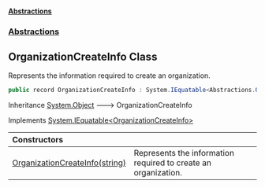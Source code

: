 #### [Abstractions](../../index.md 'index')
### [Abstractions](../index.md 'Abstractions')

## OrganizationCreateInfo Class

Represents the information required to create an organization\.

```csharp
public record OrganizationCreateInfo : System.IEquatable<Abstractions.OrganizationCreateInfo>
```

Inheritance [System\.Object](https://learn.microsoft.com/en-us/dotnet/api/system.object 'System\.Object') &#129106; OrganizationCreateInfo

Implements [System\.IEquatable&lt;](https://learn.microsoft.com/en-us/dotnet/api/system.iequatable-1 'System\.IEquatable\`1')[OrganizationCreateInfo](index.md 'Abstractions\.OrganizationCreateInfo')[&gt;](https://learn.microsoft.com/en-us/dotnet/api/system.iequatable-1 'System\.IEquatable\`1')

| Constructors | |
| :--- | :--- |
| [OrganizationCreateInfo\(string\)](OrganizationCreateInfo(string).md 'Abstractions\.OrganizationCreateInfo\.OrganizationCreateInfo\(string\)') | Represents the information required to create an organization\. |
